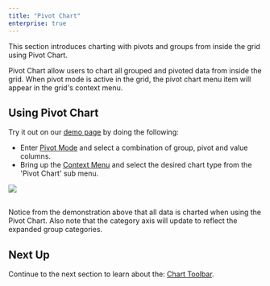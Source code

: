 ```yaml
---
title: "Pivot Chart"
enterprise: true
---
```


This section introduces charting with pivots and groups from inside the grid using Pivot Chart.

Pivot Chart allow users to chart all grouped and pivoted data from inside the grid. When pivot mode is active in the grid, the pivot chart menu item will appear in the grid's context menu.

## Using Pivot Chart

Try it out on our [demo page](../../example.php) by doing the following:



- Enter [Pivot Mode](../pivoting/#pivot-mode) and select a combination of group, pivot and value columns.
- Bring up the [Context Menu](../context-menu) and select the desired chart type from the 'Pivot Chart' sub menu.


<img src="resources/pivot-chart.gif" style="max-width: 100%; margin-bottom: 1rem;" />

Notice from the demonstration above that all data is charted when using the Pivot Chart. Also note that the category axis will update to reflect the expanded group categories.

## Next Up

Continue to the next section to learn about the: [Chart Toolbar](../charts-integrated-chart-toolbar/).

